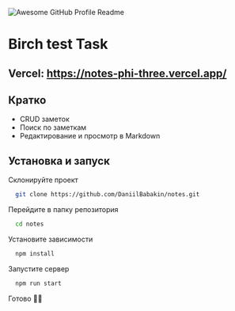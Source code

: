 <img alt="Awesome GitHub Profile Readme" src="https://i.snipboard.io/8RLMK0.jpg"> </img>
# Birch test Task

## Vercel: https://notes-phi-three.vercel.app/

## Кратко
- CRUD заметок
- Поиск по заметкам
- Редактирование и просмотр в Markdown

## Установка и запуск

Склонируйте проект

```bash
  git clone https://github.com/DaniilBabakin/notes.git
```

Перейдите в папку репозитория

```bash
  cd notes
```

Установите зависимости

```bash
  npm install
```

Запустите сервер

```bash
  npm run start
```
Готово 🐱‍👤
